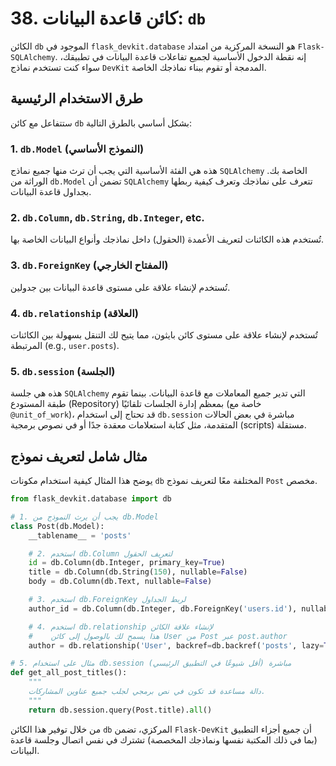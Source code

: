 # 38. كائن قاعدة البيانات: `db`

الكائن `db` الموجود في `flask_devkit.database` هو النسخة المركزية من امتداد `Flask-SQLAlchemy`. إنه نقطة الدخول الأساسية لجميع تفاعلات قاعدة البيانات في تطبيقك، سواء كنت تستخدم نماذج `DevKit` المدمجة أو تقوم ببناء نماذجك الخاصة.

## طرق الاستخدام الرئيسية

ستتفاعل مع كائن `db` بشكل أساسي بالطرق التالية:

### 1. `db.Model` (النموذج الأساسي)
هذه هي الفئة الأساسية التي يجب أن ترث منها جميع نماذج `SQLAlchemy` الخاصة بك. الوراثة من `db.Model` تضمن أن `SQLAlchemy` تتعرف على نماذجك وتعرف كيفية ربطها بجداول قاعدة البيانات.

### 2. `db.Column`, `db.String`, `db.Integer`, etc.
تُستخدم هذه الكائنات لتعريف الأعمدة (الحقول) داخل نماذجك وأنواع البيانات الخاصة بها.

### 3. `db.ForeignKey` (المفتاح الخارجي)
تُستخدم لإنشاء علاقة على مستوى قاعدة البيانات بين جدولين.

### 4. `db.relationship` (العلاقة)
تُستخدم لإنشاء علاقة على مستوى كائن بايثون، مما يتيح لك التنقل بسهولة بين الكائنات المرتبطة (e.g., `user.posts`).

### 5. `db.session` (الجلسة)
هذه هي جلسة `SQLAlchemy` التي تدير جميع المعاملات مع قاعدة البيانات. بينما تقوم طبقة المستودع (Repository) بمعظم إدارة الجلسات تلقائيًا (خاصة مع `@unit_of_work`)، قد تحتاج إلى استخدام `db.session` مباشرة في بعض الحالات المتقدمة، مثل كتابة استعلامات معقدة جدًا أو في نصوص برمجية (scripts) مستقلة.

## مثال شامل لتعريف نموذج

يوضح هذا المثال كيفية استخدام مكونات `db` المختلفة معًا لتعريف نموذج `Post` مخصص.

```python
from flask_devkit.database import db

# 1. يجب أن يرث النموذج من db.Model
class Post(db.Model):
    __tablename__ = 'posts'

    # 2. استخدم db.Column لتعريف الحقول
    id = db.Column(db.Integer, primary_key=True)
    title = db.Column(db.String(150), nullable=False)
    body = db.Column(db.Text, nullable=False)

    # 3. استخدم db.ForeignKey لربط الجداول
    author_id = db.Column(db.Integer, db.ForeignKey('users.id'), nullable=False)

    # 4. استخدم db.relationship لإنشاء علاقة الكائن
    #    هذا يسمح لك بالوصول إلى كائن User من Post عبر post.author
    author = db.relationship('User', backref=db.backref('posts', lazy=True))

# 5. مثال على استخدام db.session مباشرة (أقل شيوعًا في التطبيق الرئيسي)
def get_all_post_titles():
    """
    دالة مساعدة قد تكون في نص برمجي لجلب جميع عناوين المشاركات.
    """
    return db.session.query(Post.title).all()
```

من خلال توفير هذا الكائن `db` المركزي، تضمن `Flask-DevKit` أن جميع أجزاء التطبيق (بما في ذلك المكتبة نفسها ونماذجك المخصصة) تشترك في نفس اتصال وجلسة قاعدة البيانات.
